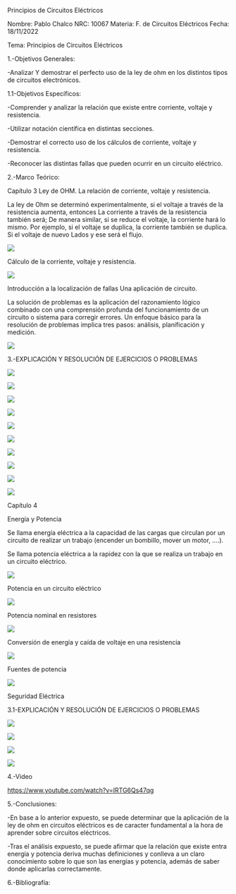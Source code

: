 Principios de Circuitos Eléctricos

Nombre: Pablo Chalco   NRC: 10067  Materia: F. de Circuitos Eléctricos   Fecha: 18/11/2022  

Tema: Principios de Circuitos Eléctricos

1.-Objetivos Generales: 

-Analizar Y demostrar el perfecto uso de la ley de ohm en los distintos tipos de circuitos electrónicos.

1.1-Objetivos Específicos:

-Comprender y analizar la relación que existe entre corriente, voltaje y resistencia.

-Utilizar notación científica en distintas secciones.

-Demostrar el correcto uso de los cálculos de corriente, voltaje y resistencia.

-Reconocer las distintas fallas que pueden ocurrir en un circuito eléctrico.

2.-Marco Teórico:

Capítulo 3 Ley de OHM.
La relación de corriente, voltaje y resistencia.

La ley de Ohm se determinó experimentalmente, si el voltaje a través de la resistencia aumenta, entonces La corriente a través de la resistencia también será; De manera similar, si se reduce el voltaje, la corriente hará lo mismo. Por ejemplo, si el voltaje se duplica, la corriente también se duplica. Si el voltaje de nuevo Lados y ese será el flujo.

![](https://github.com/phchalco/Tarea2/blob/main/12.png)

Cálculo de la corriente, voltaje y resistencia.

![](https://github.com/phchalco/Tarea2/blob/main/13.png)

Introducción a la localización de fallas Una aplicación de circuito.

La solución de problemas es la aplicación del razonamiento lógico combinado con una comprensión profunda del funcionamiento de un circuito o sistema para corregir errores. Un enfoque básico para la resolución de problemas implica tres pasos: análisis, planificación y medición.

![](https://github.com/phchalco/Tarea2/blob/main/14.png)

3.-EXPLICACIÓN Y RESOLUCIÓN DE EJERCICIOS O PROBLEMAS

![](https://github.com/phchalco/Tarea2/blob/main/3EC1.png)

![](https://github.com/phchalco/Tarea2/blob/main/3EC2.png)

![](https://github.com/phchalco/Tarea2/blob/main/3EC3.png)

![](https://github.com/phchalco/Tarea2/blob/main/3EC4.png)

![](https://github.com/phchalco/Tarea2/blob/main/3EC5.png)

![](https://github.com/phchalco/Tarea2/blob/main/3EC6.png)

![](https://github.com/phchalco/Tarea2/blob/main/3EC7.png)

![](https://github.com/phchalco/Tarea2/blob/main/3EC8.png)

![](https://github.com/phchalco/Tarea2/blob/main/3EC9.png)

![](https://github.com/phchalco/Tarea2/blob/main/3EC10.png)

Capítulo 4

Energía y Potencia

Se llama energía eléctrica a la capacidad de las cargas que circulan por un circuito de realizar un trabajo (encender un bombillo, mover un motor, ….).

Se llama potencia eléctrica a la rapidez con la que se realiza un trabajo en un circuito eléctrico.

![](https://github.com/phchalco/Tarea2/blob/main/15.png)

Potencia en un circuito eléctrico

![](https://github.com/phchalco/Tarea2/blob/main/16.png)

Potencia nominal en resistores

![](https://github.com/phchalco/Tarea2/blob/main/17.png)

Conversión de energía y caída de voltaje en una resistencia

![](https://github.com/phchalco/Tarea2/blob/main/18.png)

Fuentes de potencia

![](https://github.com/phchalco/Tarea2/blob/main/19.png)

Seguridad Eléctrica 

3.1-EXPLICACIÓN Y RESOLUCIÓN DE EJERCICIOS O PROBLEMAS

![](https://github.com/phchalco/Tarea1/blob/main/Ej4.png)

![](https://github.com/phchalco/Tarea1/blob/main/Ej5.png)

![](https://github.com/phchalco/Tarea1/blob/main/Ej6.png)

![](https://github.com/phchalco/Tarea1/blob/main/Ej7.png)

4.-Video

https://www.youtube.com/watch?v=IRTG6Qs47qg

5.-Conclusiones:

-En base a lo anterior expuesto, se puede determinar que la aplicación de la ley de ohm en circuitos eléctricos es de caracter fundamental a la hora de aprender sobre circuitos eléctricos.

-Tras el análisis expuesto, se puede afirmar que la relación que existe entra energía y potencia deriva muchas definiciones y conlleva a un claro conocimiento sobre lo que son las energías y potencia, además de saber donde aplicarlas correctamente.

6.-Bibliografía:

